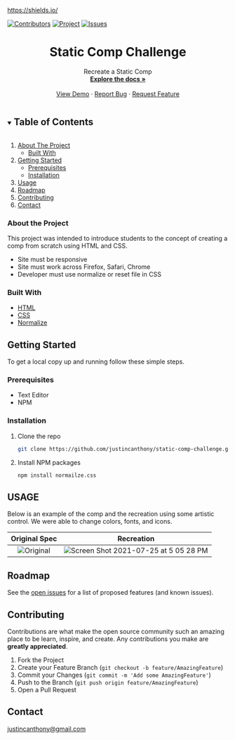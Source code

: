 

<!--  PROJECT_README_TEMPLATE -->

<!-- Frequently Used Links -->
https://shields.io/

<!--
My GitHub Profile
* [My GitHub Profile](github.com/justincanthony)

Websites
* [Javascript](https://www.javascript.com/)
* [HTML](https://html.com/)
* [CSS](https://developer.mozilla.org/en-US/docs/Web/CSS)
* [eslint](https://eslint.org/)
* [node](https://nodejs.org/en/)
* [WebPack](https://webpack.js.org/)
* [Express](https://expressjs.com/)
-->


<!-- PROJECT SHIELDS -->
<!--
*** I'm using markdown "reference style" links for readability.
*** Reference links are enclosed in brackets [ ] instead of parentheses ( ).
*** See the bottom of this document for the declaration of the reference variables
*** https://www.markdownguide.org/basic-syntax/#reference-style-links
-->

[![Contributors][contributors-shield]][contributors-url]
[![Project][turing-shield]][project-spec-url] 
[![Issues][issues-shield]][issues-url] 

<!-- CHANGE THESE VARIABLES TO YOUR OWN PROJECT SPECIFIC PAGE 
"URL-Hosting-Site" , REPO-NAME , issues-url, project-spec-url, contributors-url, contributors-shield
https://github.com/justincanthony -->


<!-- PROJECT Details -->

  <h1 align="center">Static Comp Challenge</h1>

  <p align="center">
  Recreate a Static Comp
    <br />
    <a href=https://github.com/justincanthony/static-comp-challenge><strong>Explore the docs »</strong></a>
    <br />
    <br />
    <a href="https://"URL-Hosting-Site">View Demo</a>
    ·
    <a href="https://github.com/justincanthony/static-comp-challenge/issues">Report Bug</a>
    ·
    <a href="https://github.com/justincanthony/static-comp-challenge/issues">Request Feature</a>
  </p>
</p>

 

<!-- TABLE OF CONTENTS -->
<details open="open">
  <summary><h2 style="display: inline-block">Table of Contents</h2></summary>
  <ol>
    <li>
      <a href="#about-the-project">About The Project</a>
      <ul>
        <li><a href="#built-with">Built With</a></li>
      </ul>
    </li>
    <li>
      <a href="#getting-started">Getting Started</a>
      <ul>
        <li><a href="#prerequisites">Prerequisites</a></li>
        <li><a href="#installation">Installation</a></li>
      </ul>
    </li>
    <li><a href="#usage">Usage</a></li>
    <li><a href="#roadmap">Roadmap</a></li>
    <li><a href="#contributing">Contributing</a></li>
    <li><a href="#contact">Contact</a></li>
  </ol>
</details>



<!-- ABOUT THE PROJECT -->

### About the Project
<!-- Describe what the over all scope and learninging goal of the project is, and what set-up the challenge was framed in-->

This project was intended to introduce students to the concept of creating a comp from scratch using HTML and CSS.

- Site must be responsive
- Site must work across Firefox, Safari, Chrome
- Developer must use normalize or reset file in CSS

### Built With
      
* [HTML](https://html.com/)
* [CSS](https://developer.mozilla.org/en-US/docs/Web/CSS)
* [Normalize](https://necolas.github.io/normalize.css/)




<!-- GETTING STARTED -->
## Getting Started

To get a local copy up and running follow these simple steps.

### Prerequisites
* Text Editor
* NPM


### Installation

1. Clone the repo
   ```sh
   git clone https://github.com/justincanthony/static-comp-challenge.git
   ```
2. Install NPM packages
   ```sh
   npm install normailze.css
   ```


## USAGE                       
<!--DESCRIBE WHAT THE USAGE EXPERIENCE IS LIKE/BUILT ON -->
Below is an example of the comp and the recreation using some artistic control. We were able to change colors, fonts, and icons.
                          
<!-- Screen Size EXAMPLES -->

Original Spec              |  Recreation
:----------------------------:|:-------------------------:
![Original](https://user-images.githubusercontent.com/82064981/126916095-4d8e2061-cc58-4c3e-8e62-b3cd00caceb3.png)|![Screen Shot 2021-07-25 at 5 05 28 PM](https://user-images.githubusercontent.com/82064981/126916200-a6aaf012-4920-484d-811e-d0f856b077c9.png)



<!-- ROADMAP -->
## Roadmap

See the [open issues](https://github.com/justincanthony/static-comp-challenge/issues) for a list of proposed features (and known issues).


<!-- CONTRIBUTING -->
## Contributing

Contributions are what make the open source community such an amazing place to be learn, inspire, and create. Any contributions you make are **greatly appreciated**.

1. Fork the Project
2. Create your Feature Branch (`git checkout -b feature/AmazingFeature`)
3. Commit your Changes (`git commit -m 'Add some AmazingFeature'`)
4. Push to the Branch (`git push origin feature/AmazingFeature`)
5. Open a Pull Request

## Contact

<a class="u-email Link--primary " href="mailto:justincanthony@gmail.com">justincanthony@gmail.com</a>


<!-- MARKDOWN LINKS & IMAGES -->
<!-- https://www.markdownguide.org/basic-syntax/#reference-style-links -->
[project-spec-url]: https://frontend.turing.edu/projects/module-1/m1-static-comp
[turing-shield]: https://img.shields.io/badge/Project%20-Spec-blue
[contributors-shield]: https://img.shields.io/badge/Contributors-1-blue
[contributors-url]: https://github.com/justincanthony/static-comp-challenge/graphs/contributors
[issues-shield]: https://img.shields.io/badge/Issues-1-blue
[issues-url]: https://github.com/justincanthony/static-comp-challenge/issues
